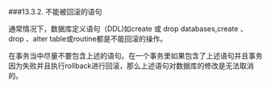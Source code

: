 ###13.3.2. 不能被回滚的语句

通常情况下，数据库定义语句（DDL)如create 或 drop databases,create 、drop 、alter table或routine都是不能回滚的操作。

在事务当中尽量不要包含上述的语句。在一个事务里如果包含了上述语句并且事务因为失败并且执行rollback进行回滚，那么上述语句对数据库的修改是无法取消的。